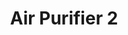 ---
date_added: 2023-08-20
vendor: Smartmi
title: Air Purifier 2
category: aircomfort
zigbeemodel: ['KQJHQ02ZM']
compatible: [wifi]
mlink: https://eu.smartmiglobal.com/pages/smartmi-air-purifier-2
---